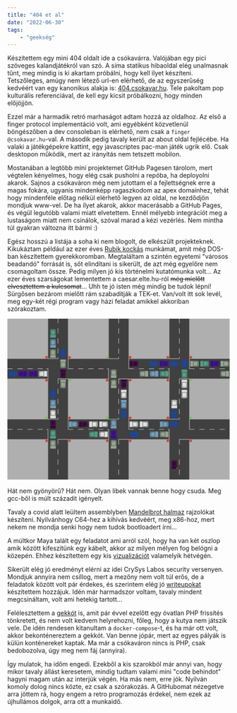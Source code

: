 ```yaml
---
title: "404 et al"
date: "2022-06-30"
tags: 
    - "geekség"
---
```


Készítettem egy mini 404 oldalt ide a csókavárra. Valójában egy pici szöveges kalandjátékról van szó. A sima statikus hibaoldal elég unalmasnak tűnt, meg mindig is ki akartam próbálni, hogy kell ilyet készíteni. Tetszőleges, amúgy nem létező url-en elérhető, de az egyszerűség kedvéért van egy kanonikus alakja is: [404.csokavar.hu](https://404.csokavar.hu). Tele pakoltam pop kulturális referenciával, de kell egy kicsit próbálkozni, hogy minden előjöjjön.

Ezzel már a harmadik retró marhaságot adtam hozzá az oldalhoz. Az első a finger protocol implementáció volt, ami egyébként közvetlenül böngészőben a dev consoleban is elérhető, nem csak a `finger @csokavar.hu`-val. A második pedig tavaly került az about oldal fejlécébe. Ha valaki a játékgépekre kattint, egy javascriptes pac-man játék ugrik elő. Csak desktopon működik, mert az irányítás nem tetszett mobilon.

Mostanában a legtöbb mini projektemet GitHub Pagesen tárolom, mert végtelen kényelmes, hogy elég csak pusholni a repóba, ha deployolni akarok. Sajnos a csókaváron még nem jutottam el a fejlettségnek erre a magas fokára, ugyanis mindenképp ragaszkodom az apex domainhez, tehát hogy mindenféle előtag nélkül elérhető legyen az oldal, ne kezdődjön mondjuk www-vel. De ha ilyet akarok, akkor macerásabb a GitHub Pages, és végül legutóbb valami miatt elvetettem. Ennél mélyebb integrációt meg a lustaságom miatt nem csinálok, szóval marad a kézi vezérlés. Nem mintha túl gyakran változna itt bármi :)

Egész hosszú a listája a soha ki nem blogolt, de elkészült projekteknek. Kikukáztam például az ezer éves [Rubik kockás](https://rubik.csokavar.hu) munkámat, amit még DOS-ban készítettem gyerekkoromban. Megtaláltam a szintén egyetemi "városos beadandó" forrását is, sőt elindítani is sikerült, de azt még egyelőre nem csomagoltam össze. Pedig milyen jó kis történelmi kutatómunka volt... Az ezer éves szarságokat lementettem a caesar.elte.hu-ról ~~még mielőtt elvesztettem a kulcsomat~~... Uhh te jó isten még mindig be tudok lépni! Sürgősen bezárom mielőtt rám szabadítják a TEK-et. Van/volt itt sok levél, meg egy-két régi program vagy házi feladat amikkel akkoriban szórakoztam.

![images/varosos.webp](images/varosos.webp)

Hát nem gyönyörű? Hát nem. Olyan libek vannak benne hogy csuda. Meg gcc-ből is múlt századit igényelt.

Tavaly a covid alatt leültem assemblyben [Mandelbrot halmaz](https://mandelbrot.csokavar.hu) rajzolókat készíteni. Nyilvánhogy C64-hez a kihívás kedvéért, meg x86-hoz, mert nekem ne mondja senki hogy nem tudok bootloadert írni...

A múltkor Maya talált egy feladatot ami arról szól, hogy ha van két oszlop amik között kifeszítünk egy kábelt, akkor az milyen mélyen fog belógni a közepén. Ehhez készítettem egy kis [vizualizációt](https://hanging-cable.csokavar.hu) valamelyik hétvégén.

Sikerült elég jó eredményt elérni az idei CrySys Labos security versenyen. Mondjuk annyira nem csillog, mert a mezőny nem volt túl erős, de a feladatok között volt pár érdekes, és szerintem elég jó [writeupokat](https://github.com/encse/secchallenge2022) készítettem hozzájuk. Idén már harmadszor voltam, tavaly mindent megcsináltam, volt ami hetekig tartott...

Felélesztettem a [gekkót](https://gekko.csokavar.hu) is, amit pár évvel ezelőtt egy óvatlan PHP frissítés tönkretett, és nem volt kedvem helyrehozni, főleg, hogy a kutya nem játszik vele. De idén rendesen kitanultam a `docker-compose`-t, és ha már ott volt, akkor bekonténereztem a gekkót. Van benne jópár, mert az egyes pályák is külün konténereket kaptak. Ma már a csókaváron nincs is PHP, csak bedobozolva, úgy meg nem fáj (annyira). 

Így mulatok, ha időm engedi. Ezekből a kis szarokból már annyi van, hogy mikor tavaly állást keresetem, mindig tudtam valami mini "code behindot" hagyni magam után az interjúk végén. Ha más nem, erre jók. Nyilván komoly dolog nincs közte, ez csak a szórakozás. A GitHubomat nézegetve arra jöttem rá, hogy engem a retro programozás érdekel, nem ezek az újhullámos dolgok, arra ott a munkaidő. 
